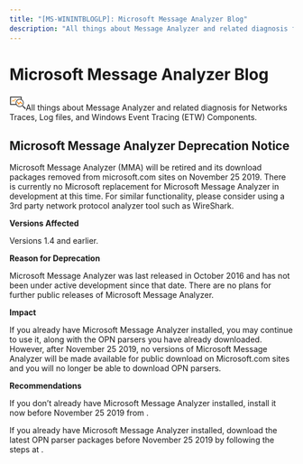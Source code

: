 ```yaml
---
title: "[MS-WININTBLOGLP]: Microsoft Message Analyzer Blog"
description: "All things about Message Analyzer and related diagnosis for Networks Traces, Log files, and Windows Event Tracing (ETW) Components"
---
```


# Microsoft Message Analyzer Blog

<p> </p>
<p><img id="Picture 2" src="MS-WININTBLOGLP_files/image001.png">All
things about Message Analyzer and related diagnosis for Networks Traces, Log
files, and Windows Event Tracing (ETW) Components.</p>

## Microsoft Message Analyzer Deprecation Notice 
Microsoft Message Analyzer (MMA) will be retired and its download packages removed from microsoft.com sites on November 25 2019. There is currently no Microsoft replacement for Microsoft Message Analyzer in development at this time.  For similar functionality, please consider using a 3rd party network protocol analyzer tool such as WireShark. 

**Versions Affected**
<p>Versions 1.4 and earlier.</p>

**Reason for Deprecation**
<p>Microsoft Message Analyzer was last released in October 2016 and has not been under active development since that date. There are no plans for further public releases of Microsoft Message Analyzer.</p> 

**Impact**
<p>If you already have Microsoft Message Analyzer installed, you may continue to use it, along with the OPN parsers you have already downloaded. However, after November 25 2019, no versions of Microsoft Message Analyzer will be made available for public download on Microsoft.com sites and you will no longer be able to download OPN parsers.</p> 

**Recommendations**
<p></p>
If you don’t already have Microsoft Message Analyzer installed, install it now before November 25 2019 from <https://www.microsoft.com/en-us/download/details.aspx?id=44226>. 
<p></p>
If you already have Microsoft Message Analyzer installed, download the latest OPN parser packages before November 25 2019 by following the steps at <https://docs.microsoft.com/en-us/message-analyzer/managing-microsoft-opn-parser-packages>. 



                
